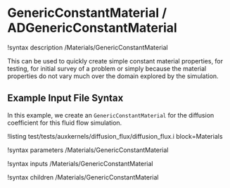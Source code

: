 # GenericConstantMaterial / ADGenericConstantMaterial

!syntax description /Materials/GenericConstantMaterial

This can be used to quickly create simple constant material properties, for testing,
for initial survey of a problem or simply because the material properties do not vary much over the
domain explored by the simulation.

## Example Input File Syntax

In this example, we create an `GenericConstantMaterial` for the diffusion coefficient for this fluid flow simulation.

!listing test/tests/auxkernels/diffusion_flux/diffusion_flux.i block=Materials

!syntax parameters /Materials/GenericConstantMaterial

!syntax inputs /Materials/GenericConstantMaterial

!syntax children /Materials/GenericConstantMaterial
